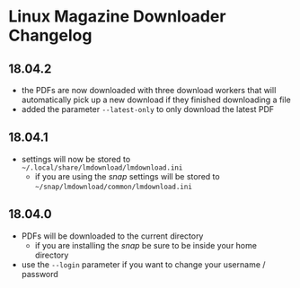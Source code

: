 # Linux Magazine Downloader Changelog

## 18.04.2
- the PDFs are now downloaded with three download workers that will automatically
  pick up a new download if they finished downloading a file
- added the parameter `--latest-only` to only download the latest PDF

## 18.04.1
- settings will now be stored to `~/.local/share/lmdownload/lmdownload.ini`
    - if you are using the *snap* settings will be stored to `~/snap/lmdownload/common/lmdownload.ini`

## 18.04.0
- PDFs will be downloaded to the current directory
    - if you are installing the *snap* be sure to be inside your home directory
- use the `--login` parameter if you want to change your username / password
